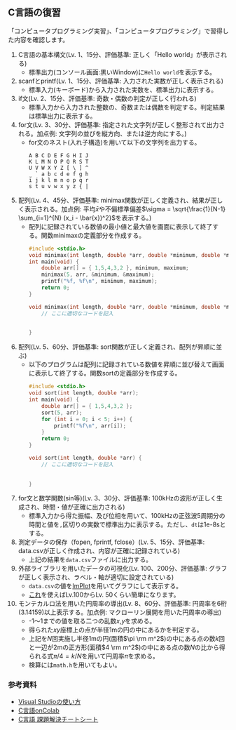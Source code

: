 ## C言語の復習

「コンピュータプログラミング実習」、「コンピュータプログラミング」で習得した内容を確認します。

1. C言語の基本構文(Lv. 1、15分、評価基準: 正しく「Hello world」が表示される)
   - 標準出力(コンソール画面:黒いWindow)に`Hello world`を表示する。
1. scanfとprintf(Lv. 1、15分、評価基準: 入力された実数が正しく表示される)
   - 標準入力(キーボード)から入力された実数を、標準出力に表示する。
1. if文(Lv. 2、15分、評価基準: 奇数・偶数の判定が正しく行われる)
   - 標準入力から入力された整数の、奇数または偶数を判定する。判定結果は標準出力に表示する。
1. for文(Lv. 3、30分、評価基準: 指定された文字列が正しく整形されて出力される。加点例: 文字列の並びを縦方向、または逆方向にする。)
   - for文のネスト(入れ子構造)を用いて以下の文字列を出力する。
     ```
     A B C D E F G H I J
     K L M N O P Q R S T
     U V W X Y Z [ \ ] ^
     _ ` a b c d e f g h
     i j k l m n o p q r
     s t u v w x y z { |
     ```
1. 配列(Lv. 4、45分、評価基準: minimax関数が正しく定義され、結果が正しく表示される。加点例: 平均$`\bar{x}`$や不偏標準偏差$`\sigma = \sqrt{\frac{1}{N-1} \sum_{i=1}^{N} (x_i - \bar{x})^2}`$を表示する。)
   - 配列に記録されている数値の最小値と最大値を画面に表示して終了する。関数minimaxの定義部分を作成する。
     ```c
     #include <stdio.h>
     void minimax(int length, double *arr, double *minimum, double *maximum);
     int main(void) {
         double arr[] = { 1,5,4,3,2 }, minimum, maximum;
         minimax(5, arr, &minimum, &maximum);
         printf("%f, %f\n", minimum, maximum);
         return 0;
     }
     
     void minimax(int length, double *arr, double *minimum, double *maximum) {
         // ここに適切なコードを記入

         
     }
     ```
1. 配列(Lv. 5、60分、評価基準: sort関数が正しく定義され、配列が昇順に並ぶ)
   - 以下のプログラムは配列に記録されている数値を昇順に並び替えて画面に表示して終了する。関数sortの定義部分を作成する。
     ```c
     #include <stdio.h>
     void sort(int length, double *arr);
     int main(void) {
         double arr[] = { 1,5,4,3,2 };
         sort(5, arr);
         for (int i = 0; i < 5; i++) {
             printf("%f\n", arr[i]);
         }
         return 0;
     }
     
     void sort(int length, double *arr) {
         // ここに適切なコードを記入
         
         
     }
     ```
1. for文と数学関数(sin等)(Lv. 3、30分、評価基準: 100kHzの波形が正しく生成され、時間・値が正確に出力される)
   - 標準入力から得た振幅、及び位相を用いて、100kHzの正弦波5周期分の時間と値を`,`区切りの実数で標準出力に表示する。ただし、`dt`は1e-8sとする。
1. 測定データの保存（fopen, fprintf, fclose）(Lv. 5、15分、評価基準: data.csvが正しく作成され、内容が正確に記録されている)
   - 上記の結果を`data.csv`ファイルに出力する。
1. 外部ライブラリを用いたデータの可視化(Lv. 100、200分、評価基準: グラフが正しく表示され、ラベル・軸が適切に設定されている)
   - `data.csv`の値を[ImPlot](https://github.com/epezent/implot)を用いてグラフにして表示する。
   - [これ](https://github.com/daigokk/ImPlotSample/tree/master)を使えばLv.100からLv. 50くらい簡単になります。
1. モンテカルロ法を用いた円周率の導出(Lv. 8、60分、評価基準: 円周率を6桁(3.14159)以上表示する。加点例: マクローリン展開を用いた円周率の導出)
   - -1～1までの値を取る二つの乱数$`x`$,$`y`$を求める。
   - 得られた$`xy`$座標上の点が半径1mの円の中にあるかを判定する。
   - 上記を$`N`$回実施し半径1mの円(面積$`\pi \rm m^2`$)の中にある点の数$`k`$回と一辺が2mの正方形(面積$`4 \rm m^2`$)の中にある点の数$`N`$の比から得られる式$`\pi/4=k/N`$を用いて円周率$`\pi`$を求める。
   - 検算には`math.h`を用いてもよい。

### 参考資料
- [Visual Studioの使い方](./VisualStudio.md)
- [C言語onColab](https://colab.research.google.com/drive/1fewkHpqIm40EXWWdZ9eu6EUIN9MWQNO4)
- [C言語 課題解決チートシート](./1_2_Clang_CheatSheet.md)
